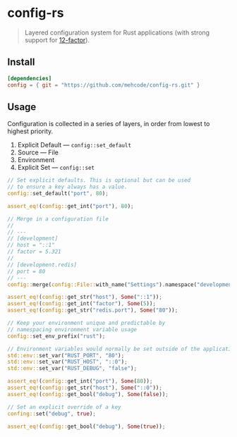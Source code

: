 # config-rs
> Layered configuration system for Rust applications (with strong support for [12-factor]).

[12-factor]: https://12factor.net/config

## Install

```toml
[dependencies]
config = { git = "https://github.com/mehcode/config-rs.git" }
```

## Usage

Configuration is collected in a series of layers, in order from lowest to highest priority.

1. Explicit Default — `config::set_default`
2. Source — File
3. Environment
4. Explicit Set — `config::set`

```rust
// Set explicit defaults. This is optional but can be used
// to ensure a key always has a value.
config::set_default("port", 80);

assert_eq!(config::get_int("port"), 80);

// Merge in a configuration file
//
// ---
// [development]
// host = "::1"
// factor = 5.321
//
// [development.redis]
// port = 80
// ---
config::merge(config::File::with_name("Settings").namespace("development"));

assert_eq!(config::get_str("host"), Some("::1"));
assert_eq!(config::get_int("factor"), Some(5));
assert_eq!(config::get_str("redis.port"), Some("80"));

// Keep your environment unique and predictable by
// namespacing environment variable usage
config::set_env_prefix("rust");

// Environment variables would normally be set outside of the application
std::env::set_var("RUST_PORT", "80");
std::env::set_var("RUST_HOST", "::0");
std::env::set_var("RUST_DEBUG", "false");

assert_eq!(config::get_int("port"), Some(80));
assert_eq!(config::get_str("host"), Some("::0"));
assert_eq!(config::get_bool("debug"), Some(false));

// Set an explicit override of a key
confing::set("debug", true);

assert_eq!(config::get_bool("debug"), Some(true));
```
